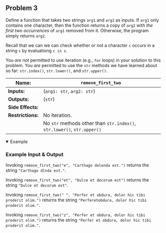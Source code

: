 ## Problem 3

Define a function that takes two strings `arg1` and `arg2` as inputs.
If `arg1` only contains one character, then the function returns a copy of `arg2` with *the first two occurrences* of `arg1` removed from it.
Otherwise, the program simply returns `arg2`.

Recall that we can we can check whether or not a character `c` occurs in a string `s` by evaluationg `c in s`.

You *are not* permitted to use iteration (e.g., `for` loops) in your solution to this problem.
You *are* permitted to use the `str` methods we have learned about so far: `str.index()`, `str.lower()`, and `str.upper()`.

| **Name:**         | `remove_first_two`         |
| ----------------- | -------------------------- |
| **Inputs:**       | (`arg1: str`, `arg2: str`) |
| **Outputs:**      | (`str`)                    |
| **Side Effects:** |                            |
| **Restrictions:** | No iteration.              |
|                   | No `str` methods other than `str.index()`, `str.lower()`, `str.upper()` |

<details open><summary>Example</summary>

### Example Input & Output

Invoking `remove_first_two("e", "Carthago delenda est.")` returns the string `"Carthago dlnda est."`.

Invoking `remove_first_two("et", "Dulce et decorum est")` returns the string `"Dulce et decorum est"`.

Invoking `remove_first_two(" ", "Perfer et obdura, dolor hic tibi proderit olim.")` returns the string `"Perferetobdura, dolor hic tibi proderit olim."`.

Invoking `remove_first_two("z", "Perfer et obdura, dolor hic tibi proderit olim.")` returns the string `"Perfer et obdura, dolor hic tibi proderit olim."`.

</details>
